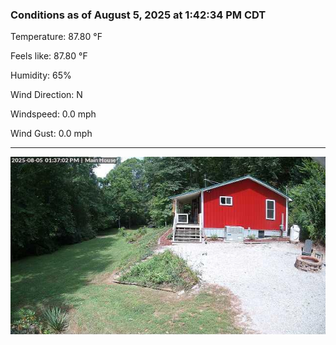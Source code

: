### Conditions as of August 5, 2025 at 1:42:34 PM CDT 

Temperature: 87.80 &deg;F

Feels like: 87.80 &deg;F

Humidity: 65%

Wind Direction: N

Windspeed: 0.0 mph

Wind Gust: 0.0 mph

---

<img src="./images/latest.jpeg"/>

